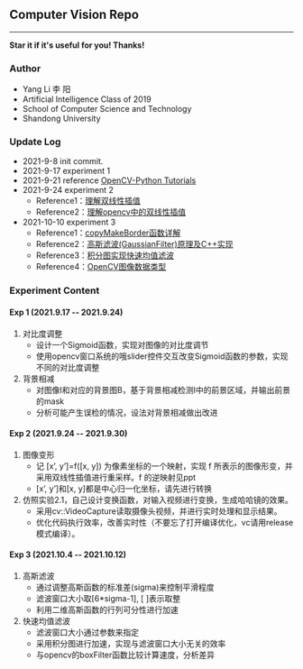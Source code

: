 ## Computer Vision Repo

---

**Star it if it's useful for you! Thanks!**

### Author

- Yang Li 李 阳
- Artificial Intelligence Class of 2019
- School of Computer Science and Technology
- Shandong University

### Update Log

- 2021-9-8 init commit.
- 2021-9-17 experiment 1
- 2021-9-21
  reference [OpenCV-Python Tutorials](https://opencv24-python-tutorials.readthedocs.io/en/latest/py_tutorials/py_tutorials.html)
- 2021-9-24 experiment 2
    - Reference1：[理解双线性插值](https://zhuanlan.zhihu.com/p/110754637)
    - Reference2：[理解opencv中的双线性插值](https://www.cnblogs.com/wxl845235800/p/9608736.html)
- 2021-10-10 experiment 3
    - Reference1：[copyMakeBorder函数详解](https://blog.csdn.net/qq_36560894/article/details/105416273)
    - Reference2：[高斯滤波(GaussianFilter)原理及C++实现](https://blog.csdn.net/weixin_40647819/article/details/89742936)
    - Reference3：[积分图实现快速均值滤波](https://blog.csdn.net/weixin_40647819/article/details/88775598)
    - Reference4：[OpenCV图像数据类型](https://www.jianshu.com/p/437c5031615c)

### Experiment Content

#### Exp 1 (2021.9.17 -- 2021.9.24)

1. 对比度调整
    - 设计一个Sigmoid函数，实现对图像的对比度调节
    - 使用opencv窗口系统的哦slider控件交互改变Sigmoid函数的参数，实现不同的对比度调整
2. 背景相减
    - 对图像I和对应的背景图B，基于背景相减检测I中的前景区域，并输出前景的mask
    - 分析可能产生误检的情况，设法对背景相减做出改进

#### Exp 2 (2021.9.24 -- 2021.9.30)

1. 图像变形
    - 记 [x’, y’]=f([x, y]) 为像素坐标的一个映射，实现 f 所表示的图像形变，并采用双线性插值进行重采样。f 的逆映射见ppt
    - [x’, y’]和[x, y]都是中心归一化坐标，请先进行转换
2. 仿照实验2.1，自己设计变换函数，对输入视频进行变换，生成哈哈镜的效果。
    - 采用cv::VideoCapture读取摄像头视频，并进行实时处理和显示结果。
    - 优化代码执行效率，改善实时性（不要忘了打开编译优化，vc请用release模式编译）。

#### Exp 3 (2021.10.4 -- 2021.10.12)

1. 高斯滤波
    - 通过调整高斯函数的标准差(sigma)来控制平滑程度
    - 滤波窗口大小取[6*sigma-1], [ ]表示取整
    - 利用二维高斯函数的行列可分性进行加速
2. 快速均值滤波
    - 滤波窗口大小通过参数来指定
    - 采用积分图进行加速，实现与滤波窗口大小无关的效率
    - 与opencv的boxFilter函数比较计算速度，分析差异